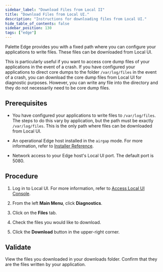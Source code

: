 ```yaml
---
sidebar_label: "Download Files from Local II"
title: "Download Files from Local UI."
description: "Instructions for downloading files from Local UI."
hide_table_of_contents: false
sidebar_position: 130
tags: ["edge"]
---
```


Palette Edge provides you with a fixed path where you can configure your applications to write files. These files can be
downloaded from Local UI.

This is particularly useful if you want to access core dump files of your applications in the event of a crash. If you
have configured your applications to direct core dumps to the folder `/var/log/files` in the event of a crash, you can
download the core dump files from Local UI for diagnostic purposes. However, you can write any file into the directory
and they do not necessarily need to be core dump files.

## Prerequisites

- You have configured your applications to write files to `/var/log/files`. The steps to do this vary by application,
  but the path must be exactly `/var/log/files`. This is the only path where files can be downloaded from Local UI.

- An operational Edge host installed in the `airgap` mode. For more information, refer to
  [Installer Reference](../../edge-configuration/installer-reference.md).

- Network access to your Edge host's Local UI port. The default port is 5080.

## Procedure

1. Log in to Local UI. For more information, refer to [Access Local UI Console](./access-console.md).

2. From the left **Main Menu**, click **Diagnostics**.

3. Click on the **Files** tab.

4. Check the files you would like to download.

5. Click the **Download** button in the upper-right corner.

## Validate

View the files you downloaded in your downloads folder. Confirm that they are the files written by your application.
